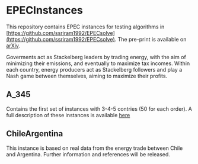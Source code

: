 # EPECInstances
 This repository contains EPEC instances for testing algorithms in [https://github.com/ssriram1992/EPECsolve](https://github.com/ssriram1992/EPECsolve). The pre-print is available on [arXiv](https://arxiv.org/abs/1910.06452).
 
Goverments act as Stackelberg leaders by trading energy, with the aim of minimizing their emissions, and eventually to maximize tax incomes. Within each country, energy producers act as Stackelberg followers and play a Nash game between themselves, aiming to maximize their profits. 


 ## A_345
Contains the first set of instances with 3-4-5 contries (50 for each order). A full description of these instances is available [here](Description.pdf)


 ## ChileArgentina
This instance is based on real data from the energy trade between Chile and Argentina. Further information and references will be released.
